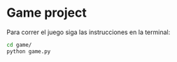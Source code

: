 # Game project


Para correr el juego siga las instrucciones en la terminal:
```sh
cd game/
python game.py
```
